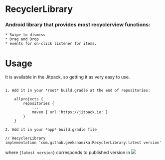 # RecyclerLibrary

  ### Android library that provides most recyclerview functions: 
    * Swipe to dismiss
    * Drag and Drop
    * events for on-click listener for items.

# Usage
It is available in the Jitpack, so getting it as very easy to use.

```

1. Add it in your *root* build.gradle at the end of repositories:

	allprojects {
		repositories {
			...
			maven { url 'https://jitpack.io' }
		}
	}
 
2. Add it in your *app* build.gradle file

// RecyclerLibrary
implementation 'com.github.geekanamika:RecyclerLibrary:latest version'
```
where `{latest version}` corresponds to published version in [![](https://jitpack.io/v/geekanamika/RecyclerLibrary.svg)](https://jitpack.io/#geekanamika/RecyclerLibrary)
